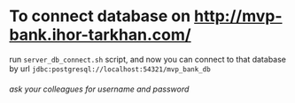 # To connect database on http://mvp-bank.ihor-tarkhan.com/

run `server_db_connect.sh` script, and now you can connect to that database by url `jdbc:postgresql://localhost:54321/mvp_bank_db`

###### ask your colleagues for username and password

